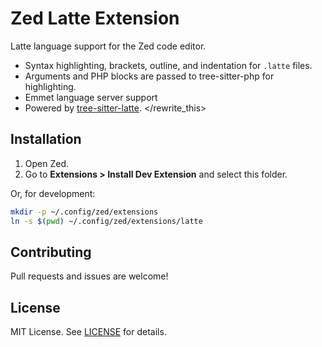 # Zed Latte Extension

Latte language support for the Zed code editor.

- Syntax highlighting, brackets, outline, and indentation for `.latte` files.
- Arguments and PHP blocks are passed to tree-sitter-php for highlighting.
- Emmet language server support
- Powered by [tree-sitter-latte](https://github.com/josbeir/tree-sitter-latte).
</rewrite_this>

## Installation

1. Open Zed.
2. Go to **Extensions > Install Dev Extension** and select this folder.

Or, for development:

```bash
mkdir -p ~/.config/zed/extensions
ln -s $(pwd) ~/.config/zed/extensions/latte
```

## Contributing

Pull requests and issues are welcome!

## License

MIT License. See [LICENSE](LICENSE) for details.
